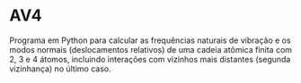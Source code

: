 # AV4
Programa em Python para calcular as frequências naturais de vibração e os modos normais (deslocamentos relativos) de uma cadeia atômica finita com 2, 3 e 4 átomos, incluindo interações com vizinhos mais distantes (segunda vizinhança) no último caso.
